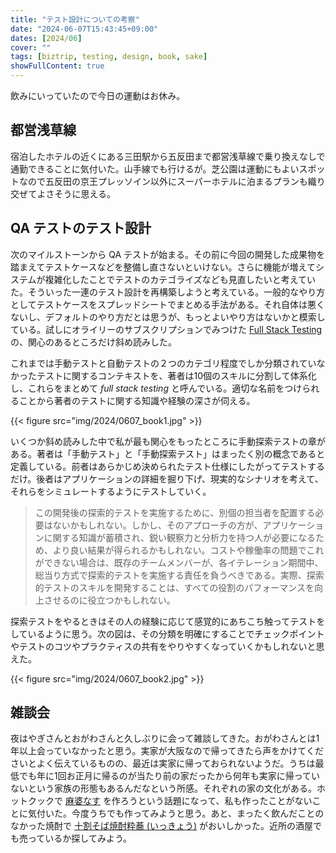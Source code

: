 ```yaml
---
title: "テスト設計についての考察"
date: "2024-06-07T15:43:45+09:00"
dates: [2024/06]
cover: ""
tags: [biztrip, testing, design, book, sake]
showFullContent: true
---
```


飲みにいっていたので今日の運動はお休み。

## 都営浅草線

宿泊したホテルの近くにある三田駅から五反田まで都営浅草線で乗り換えなしで通勤できることに気付いた。山手線でも行けるが。芝公園は運動にもよいスポットなので五反田の京王プレッソイン以外にスーパーホテルに泊まるプランも織り交ぜてよさそうに思える。

## QA テストのテスト設計

次のマイルストーンから QA テストが始まる。その前に今回の開発した成果物を踏まえてテストケースなどを整備し直さないといけない。さらに機能が増えてシステムが複雑化したことでテストのカテゴライズなども見直したいと考えていた。そういった一連のテスト設計を再構築しようと考えている。一般的なやり方としてテストケースをスプレッドシートでまとめる手法がある。それ自体は悪くないし、デフォルトのやり方だとは思うが、もっとよいやり方はないかと模索している。試しにオライリーのサブスクリプションでみつけた [Full Stack Testing](https://www.oreilly.com/library/view/full-stack-testing/9781098108120/) の、関心のあるところだけ斜め読みした。

これまでは手動テストと自動テストの２つのカテゴリ程度でしか分類されていなかったテストに関するコンテキストを、著者は10個のスキルに分割して体系化し、これらをまとめて *full stack testing* と呼んでいる。適切な名前をつけられることから著者のテストに関する知識や経験の深さが伺える。

{{< figure src="img/2024/0607_book1.jpg" >}}

いくつか斜め読みした中で私が最も関心をもったところに手動探索テストの章がある。著者は「手動テスト」と「手動探索テスト」はまったく別の概念であると定義している。前者はあらかじめ決められたテスト仕様にしたがってテストするだけ。後者はアプリケーションの詳細を掘り下げ、現実的なシナリオを考えて、それらをシミュレートするようにテストしていく。

> この開発後の探索的テストを実施するために、別個の担当者を配置する必要はないかもしれない。しかし、そのアプローチの方が、アプリケーションに関する知識が蓄積され、鋭い観察力と分析力を持つ人が必要になるため、より良い結果が得られるかもしれない。コストや稼働率の問題でこれができない場合は、既存のチームメンバーが、各イテレーション期間中、総当り方式で探索的テストを実施する責任を負うべきである。実際、探索的テストのスキルを開発することは、すべての役割のパフォーマンスを向上させるのに役立つかもしれない。

探索テストをやるときはその人の経験に応じて感覚的にあちこち触ってテストをしているように思う。次の図は、その分類を明確にすることでチェックポイントやテストのコツやプラクティスの共有をやりやすくなっていくかもしれないと思えた。

{{< figure src="img/2024/0607_book2.jpg" >}}

## 雑談会

夜はやぎさんとおがわさんと久しぶりに会って雑談してきた。おがわさんとは1年以上会っていなかったと思う。実家が大阪なので帰ってきたら声をかけてくださいとよく伝えているものの、最近は実家に帰っておられないようだ。うちは最低でも年に1回お正月に帰るのが当たり前の家だったから何年も実家に帰っていないという家族の形態もあるんだなという所感。それぞれの家の文化がある。ホットクックで [麻婆なす](https://cocoroplus.jp.sharp/kitchen/recipe/hotcook/KN-HW24G/R4078) を作ろうという話題になって、私も作ったことがないことに気付いた。今度うちでも作ってみようと思う。あと、まったく飲んだことのなかった焼酎で [十割そば焼酎粋蕎 (いっきょう)](https://tsnet-web.jp/products_sake/) がおいしかった。近所の酒屋でも売っているか探してみよう。
